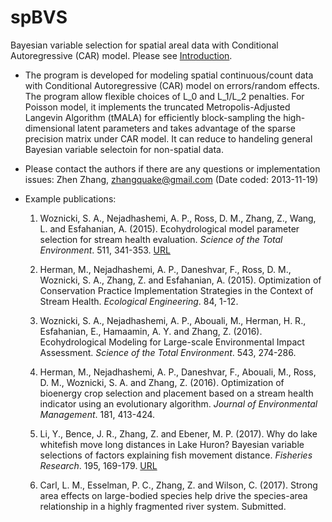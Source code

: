 # spBVS
Bayesian variable selection for spatial areal data with Conditional Autoregressive (CAR) model. 
Please see [Introduction](http://stt.msu.edu/~zhangz19/spBVS.html).

* The program is developed for modeling spatial continuous/count data with Conditional Autoregressive (CAR) model on errors/random effects. The program allow flexible choices of L_0 and L_1/L_2 penalties. For Poisson model, it implements the truncated Metropolis-Adjusted Langevin Algorithm (tMALA) for efficiently block-sampling the high-dimensional latent parameters and takes advantage of the sparse precision matrix under CAR model. It can reduce to handeling general Bayesian variable selectoin for non-spatial data.

* Please contact the authors if there are any questions or implementation issues: Zhen Zhang, zhangquake@gmail.com (Date coded: 2013-11-19)

* Example publications:
  1. Woznicki, S. A., Nejadhashemi, A. P., Ross, D. M., Zhang, Z., Wang, L. and Esfahanian, A. (2015). Ecohydrological model parameter selection for stream health evaluation. _Science of the Total Environment_. 511, 341-353. [URL](http://www.sciencedirect.com/science/article/pii/S0048969714017689)
  
  2. Herman, M., Nejadhashemi, A. P., Daneshvar, F., Ross, D. M., Woznicki, S. A., Zhang, Z. and Esfahanian, A. (2015). Optimization of Conservation Practice Implementation Strategies in the Context of Stream Health. _Ecological Engineering_. 84, 1-12.
  
  3. Woznicki, S. A., Nejadhashemi, A. P., Abouali, M., Herman, H. R., Esfahanian, E., Hamaamin, A. Y. and Zhang, Z. (2016). Ecohydrological Modeling for Large-scale Environmental Impact Assessment. _Science of the Total Environment_. 543, 274-286.
  
  4. Herman, M., Nejadhashemi, A. P., Daneshvar, F., Abouali, M., Ross, D. M., Woznicki, S. A. and Zhang, Z. (2016). Optimization of bioenergy crop selection and placement based on a stream health indicator using an evolutionary algorithm. _Journal of Environmental Management_. 181, 413-424.
  
  5. Li, Y., Bence, J. R., Zhang, Z. and Ebener, M. P. (2017). Why do lake whitefish move long distances in Lake Huron? Bayesian variable selections of factors explaining fish movement distance. _Fisheries Research_. 195, 169-179. [URL](http://www.sciencedirect.com/science/article/pii/S0165783617301960)
  
  6. Carl, L. M., Esselman, P. C., Zhang, Z. and Wilson, C. (2017). Strong area effects on large-bodied species help drive the species-area relationship in a highly fragmented river system. Submitted.
